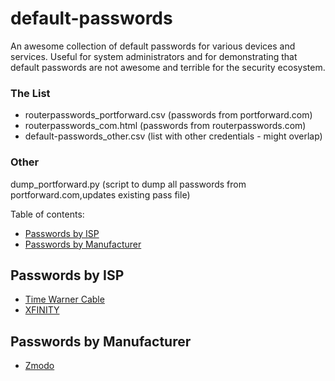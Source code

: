 # default-passwords

An awesome collection of default passwords for various devices and services.
Useful for system administrators and for demonstrating that default passwords
are not awesome and terrible for the security ecosystem.

### The List

  * routerpasswords_portforward.csv (passwords from portforward.com)
  * routerpasswords_com.html (passwords from routerpasswords.com)
  * default-passwords_other.csv (list with other credentials - might overlap)

### Other

dump_portforward.py (script to dump all passwords from portforward.com,updates existing pass file)

Table of contents:
  * [Passwords by ISP](#passwords-by-isp)
  * [Passwords by Manufacturer](#passwords-by-manufacturer)

## Passwords by ISP
  * [Time Warner Cable](https://www.timewarnercable.com/en/support/faqs/faqs-internet/homewifi/how-do-i-change-my-wifi-settings1.html)
  * [XFINITY](https://www.xfinity.com/support/internet/comcast-supported-routers-gateways-adapters/)

## Passwords by Manufacturer
  * [Zmodo](http://kb.zmodo.com/index.php?action=artikel&cat=1&id=12&artlang=en)
